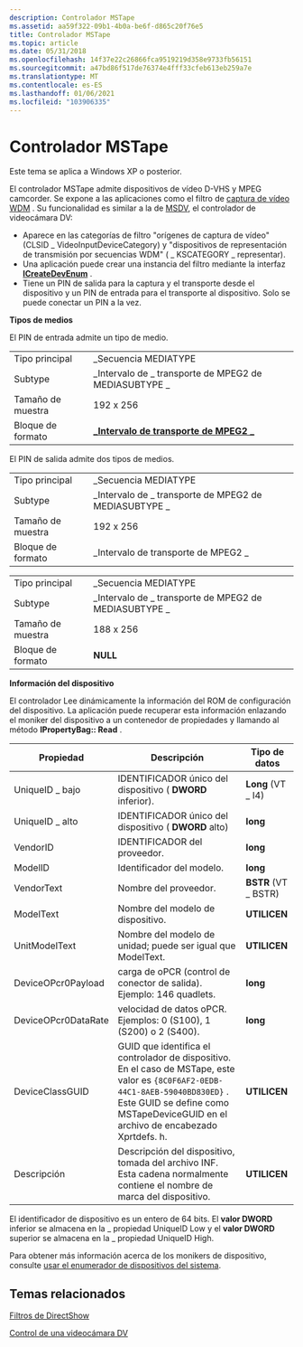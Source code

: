 ```yaml
---
description: Controlador MSTape
ms.assetid: aa59f322-09b1-4b0a-be6f-d865c20f76e5
title: Controlador MSTape
ms.topic: article
ms.date: 05/31/2018
ms.openlocfilehash: 14f37e22c26866fca9519219d358e9733fb56151
ms.sourcegitcommit: a47bd86f517de76374e4fff33cfeb613eb259a7e
ms.translationtype: MT
ms.contentlocale: es-ES
ms.lasthandoff: 01/06/2021
ms.locfileid: "103906335"
---
```

# <a name="mstape-driver"></a>Controlador MSTape

Este tema se aplica a Windows XP o posterior.

El controlador MSTape admite dispositivos de vídeo D-VHS y MPEG camcorder. Se expone a las aplicaciones como el filtro de [captura de vídeo WDM](wdm-video-capture-filter.md) . Su funcionalidad es similar a la de [MSDV](msdv-driver.md), el controlador de videocámara DV:

-   Aparece en las categorías de filtro "orígenes de captura de vídeo" (CLSID \_ VideoInputDeviceCategory) y "dispositivos de representación de transmisión por secuencias WDM" ( \_ KSCATEGORY \_ representar).
-   Una aplicación puede crear una instancia del filtro mediante la interfaz [**ICreateDevEnum**](/windows/desktop/api/Strmif/nn-strmif-icreatedevenum) .
-   Tiene un PIN de salida para la captura y el transporte desde el dispositivo y un PIN de entrada para el transporte al dispositivo. Solo se puede conectar un PIN a la vez.

**Tipos de medios**

El PIN de entrada admite un tipo de medio.



|              |                                                            |
|--------------|------------------------------------------------------------|
| Tipo principal   | \_Secuencia MEDIATYPE                                          |
| Subtype      | \_Intervalo de \_ transporte de MPEG2 de MEDIASUBTYPE \_                     |
| Tamaño de muestra  | 192 x 256                                                  |
| Bloque de formato | [**\_Intervalo de transporte de MPEG2 \_**](mpeg2-transport-stride.md) |



 

El PIN de salida admite dos tipos de medios.



|              |                                        |
|--------------|----------------------------------------|
| Tipo principal   | \_Secuencia MEDIATYPE                      |
| Subtype      | \_Intervalo de \_ transporte de MPEG2 de MEDIASUBTYPE \_ |
| Tamaño de muestra  | 192 x 256                              |
| Bloque de formato | \_Intervalo de transporte de MPEG2 \_               |



 



|              |                                        |
|--------------|----------------------------------------|
| Tipo principal   | \_Secuencia MEDIATYPE                      |
| Subtype      | \_Intervalo de \_ transporte de MPEG2 de MEDIASUBTYPE \_ |
| Tamaño de muestra  | 188 x 256                              |
| Bloque de formato | **NULL**                               |



 

**Información del dispositivo**

El controlador Lee dinámicamente la información del ROM de configuración del dispositivo. La aplicación puede recuperar esta información enlazando el moniker del dispositivo a un contenedor de propiedades y llamando al método **IPropertyBag:: Read** .



| Propiedad            | Descripción                                                                                                                                                                         | Tipo de datos           |
|---------------------|-------------------------------------------------------------------------------------------------------------------------------------------------------------------------------------|---------------------|
| UniqueID \_ bajo       | IDENTIFICADOR único del dispositivo ( **DWORD** inferior).                                                                                                                                            | **Long** (VT \_ I4)   |
| UniqueID \_ alto      | IDENTIFICADOR único del dispositivo ( **DWORD** alto)                                                                                                                                            | **long**            |
| VendorID            | IDENTIFICADOR del proveedor.                                                                                                                                                                          | **long**            |
| ModelID             | Identificador del modelo.                                                                                                                                                                           | **long**            |
| VendorText          | Nombre del proveedor.                                                                                                                                                                        | **BSTR** (VT \_ BSTR) |
| ModelText           | Nombre del modelo de dispositivo.                                                                                                                                                                  | **UTILICEN**            |
| UnitModelText       | Nombre del modelo de unidad; puede ser igual que ModelText.                                                                                                                                      | **UTILICEN**            |
| DeviceOPcr0Payload  | carga de oPCR (control de conector de salida). Ejemplo: 146 quadlets.                                                                                                                          | **long**            |
| DeviceOPcr0DataRate | velocidad de datos oPCR. Ejemplos: 0 (S100), 1 (S200) o 2 (S400).                                                                                                                          | **long**            |
| DeviceClassGUID     | GUID que identifica el controlador de dispositivo. En el caso de MSTape, este valor es `{8C0F6AF2-0EDB-44C1-8AEB-59040BD830ED}` . Este GUID se define como MSTapeDeviceGUID en el archivo de encabezado Xprtdefs. h. | **UTILICEN**            |
| Descripción         | Descripción del dispositivo, tomada del archivo INF. Esta cadena normalmente contiene el nombre de marca del dispositivo.                                                                    | **UTILICEN**            |



 

El identificador de dispositivo es un entero de 64 bits. El **valor DWORD** inferior se almacena en la \_ propiedad UniqueID Low y el **valor DWORD** superior se almacena en la \_ propiedad UniqueID High.

Para obtener más información acerca de los monikers de dispositivo, consulte [usar el enumerador de dispositivos del sistema](using-the-system-device-enumerator.md).

## <a name="related-topics"></a>Temas relacionados

<dl> <dt>

[Filtros de DirectShow](directshow-filters.md)
</dt> <dt>

[Control de una videocámara DV](controlling-a-dv-camcorder.md)
</dt> </dl>

 

 



